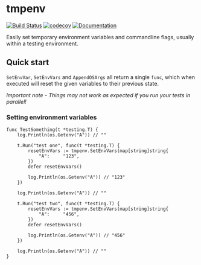 # tmpenv

[![Build Status](https://travis-ci.org/TomWright/tmpenv.svg?branch=master)](https://travis-ci.org/TomWright/tmpenv)
[![codecov](https://codecov.io/gh/TomWright/tmpenv/branch/master/graph/badge.svg)](https://codecov.io/gh/TomWright/tmpenv)
[![Documentation](https://godoc.org/github.com/TomWright/tmpenv?status.svg)](https://godoc.org/github.com/TomWright/tmpenv)

Easily set temporary environment variables and commandline flags, usually within a testing environment.

## Quick start

`SetEnvVar`, `SetEnvVars` and `AppendOSArgs` all return a single `func`, which when executed will reset the given variables to their previous state.

*Important note - Things may not work as expected if you run your tests in parallel!*

### Setting environment variables

```
func TestSomething(t *testing.T) {
    log.Println(os.Getenv("A")) // ""
    
    t.Run("test one", func(t *testing.T) {
        resetEnvVars := tmpenv.SetEnvVars(map[string]string{
            "A":     "123",
        })
        defer resetEnvVars()

        log.Println(os.Getenv("A")) // "123"
    })
    
    log.Println(os.Getenv("A")) // ""
    
    t.Run("test two", func(t *testing.T) {
        resetEnvVars := tmpenv.SetEnvVars(map[string]string{
            "A":     "456",
        })
        defer resetEnvVars()

        log.Println(os.Getenv("A")) // "456"
    })

    log.Println(os.Getenv("A")) // ""
}
```